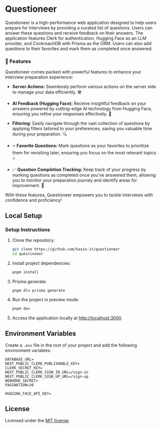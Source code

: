 # Questioneer

Questioneer is a high-performance web application designed to help users prepare for interviews by providing a curated list of questions. Users can answer these questions and receive feedback on their answers. The application features Clerk for authentication, Hugging Face as an LLM provider, and CockroachDB with Prisma as the ORM. Users can also add questions to their favorites and mark them as completed once answered.

### 🚀 Features

Questioneer comes packed with powerful features to enhance your interview preparation experience:

- **Server Actions:** Seamlessly perform various actions on the server side to manage your data efficiently. 🛠️

- **AI Feedback (Hugging Face):** Receive insightful feedback on your answers powered by cutting-edge AI technology from Hugging Face, ensuring you refine your responses effectively. 🤖

- **Filtering:** Easily navigate through the vast collection of questions by applying filters tailored to your preferences, saving you valuable time during your preparation. 🔍

- ⭐ **Favorite Questions:** Mark questions as your favorites to prioritize them for revisiting later, ensuring you focus on the most relevant topics. ⭐

- ✅ **Question Completion Tracking:** Keep track of your progress by marking questions as completed once you've answered them, allowing you to monitor your preparation journey and identify areas for improvement. 📝

With these features, Questioneer empowers you to tackle interviews with confidence and proficiency!


## Local Setup

### Setup Instructions

1. Clone the repository:

    ```bash
    git clone https://github.com/kasin-it/questioneer
    cd questioneer
    ```

2. Install project dependencies:

    ```bash
    pnpm install
    ```

3. Prisma generate:

    ```bash
    pnpm dlx prisma generate
    ```

4. Run the project in preview mode:

    ```bash
    pnpm dev
    ```

5. Access the application locally at [http://localhost:3000](http://localhost:3000).

## Environment Variables

Create a `.env` file in the root of your project and add the following environment variables:

```plaintext
DATABASE_URL=
NEXT_PUBLIC_CLERK_PUBLISHABLE_KEY=
CLERK_SECRET_KEY=
NEXT_PUBLIC_CLERK_SIGN_IN_URL=/sign-in
NEXT_PUBLIC_CLERK_SIGN_UP_URL=/sign-up
WEBHOOK_SECRET=
PAGINATION=30

HUGGING_FACE_API_KEY=
```

## License

Licensed under the [MIT license](https://github.com/shadcn/ui/blob/main/LICENSE.md).

